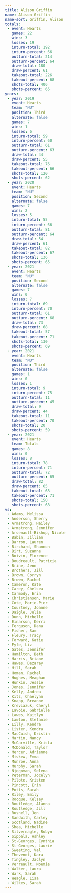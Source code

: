 ```yaml
---
title: Alison Griffin
name: Alison Griffin
name-sort: Griffin, Alison
totals:
 - event: Hearts
   games: 22
   wins: 3
   losses: 19
   inturn-total: 192
   inturn-percent: 66
   outturn-total: 214
   outturn-percent: 64
   draw-total: 180
   draw-percent: 61
   takeout-total: 226
   takeout-percent: 68
   shots-total: 406
   shots-percent: 65
years:
 - year: 2019
   event: Hearts
   team: "NU"
   position: Third
   alternate: false
   games: 7
   wins: 1
   losses: 6
   inturn-total: 59
   inturn-percent: 60
   outturn-total: 61
   outturn-percent: 63
   draw-total: 44
   draw-percent: 55
   takeout-total: 76
   takeout-percent: 66
   shots-total: 120
   shots-percent: 62
 - year: 2020
   event: Hearts
   team: "NU"
   position: Second
   alternate: false
   games: 7
   wins: 2
   losses: 5
   inturn-total: 55
   inturn-percent: 66
   outturn-total: 81
   outturn-percent: 64
   draw-total: 54
   draw-percent: 61
   takeout-total: 82
   takeout-percent: 67
   shots-total: 136
   shots-percent: 65
 - year: 2021
   event: Hearts
   team: "NU"
   position: Second
   alternate: false
   games: 7
   wins: 0
   losses: 7
   inturn-total: 69
   inturn-percent: 70
   outturn-total: 61
   outturn-percent: 68
   draw-total: 73
   draw-percent: 68
   takeout-total: 57
   takeout-percent: 71
   shots-total: 130
   shots-percent: 69
 - year: 2021
   event: Hearts
   team: "NU"
   position: Third
   alternate: false
   games: 1
   wins: 0
   losses: 1
   inturn-total: 9
   inturn-percent: 75
   outturn-total: 11
   outturn-percent: 45
   draw-total: 9
   draw-percent: 44
   takeout-total: 11
   takeout-percent: 70
   shots-total: 20
   shots-percent: 59
 - year: 2021
   event: Hearts
   team: Totals
   games: 8
   wins: 0
   losses: 8
   inturn-total: 78
   inturn-percent: 71
   outturn-total: 72
   outturn-percent: 65
   draw-total: 82
   draw-percent: 65
   takeout-total: 68
   takeout-percent: 71
   shots-total: 150
   shots-percent: 68
vs:
 - Adams, Melissa
 - Anderson, Sherry
 - Armstrong, Hailey
 - Armstrong, Jennifer
 - Arsenault-Bishop, Nicole
 - Babin, Jillian
 - Barron, Lauren
 - Birchard, Shannon
 - Birt, Suzanne
 - Boivin, Florence
 - Boudreault, Patricia
 - Brine, Jenn
 - Brothers, Jill
 - Brown, Corryn
 - Brown, Rachel
 - Cameron, Kate
 - Carey, Chelsea
 - Carmody, Erin
 - Christianson, Marie
 - Cote, Marie-Pier
 - Courtney, Joanne
 - Daigle, Julie
 - Dunn, Michelle
 - Einarson, Kerri
 - Ferguson, Dana
 - Fisher, Sam
 - Fleury, Tracy
 - Forward, Katie
 - Fyfe, Liz
 - Gates, Jennifer
 - Hamilton, Beth
 - Harris, Briane
 - Hawes, Dezaray
 - Hill, Sarah
 - Homan, Rachel
 - Hughes, Meaghan
 - Hunkin, Jessie
 - Jones, Jennifer
 - Kelly, Andrea
 - Kitz, Chaelynn
 - Knapp, Breanne
 - Kreviazuk, Cheryl
 - Lavoie, Gabrielle
 - Lawes, Kaitlyn
 - Lawton, Stefanie
 - Lilly, Kendra
 - Lister, Kendra
 - MacCuish, Kristin
 - Martin, Nancy
 - McCarville, Krista
 - McDonald, Taylor
 - Mercer, Adrienne
 - Miskew, Emma
 - Munroe, Anna
 - Murphy, Sarah
 - Njegovan, Selena
 - Peterman, Jocelyn
 - Pilote, Kristen
 - Pincott, Erin
 - Potts, Sarah
 - Riley, Emily
 - Rocque, Kelsey
 - Routledge, Alanna
 - Routledge, Jill
 - Rusnell, Jen
 - Sandwith, Carley
 - Scotland, Nadine
 - Shea, Michelle
 - Silvernagle, Robyn
 - Sippala, Ashley
 - St-Georges, Cynthia
 - St-Georges, Laurie
 - Sweeting, Val
 - Thevenot, Kara
 - Tingley, Jaclyn
 - Verreault, Noemie
 - Walker, Laura
 - Wark, Sarah
 - Weagle, Lisa
 - Wilkes, Sarah
---
```

